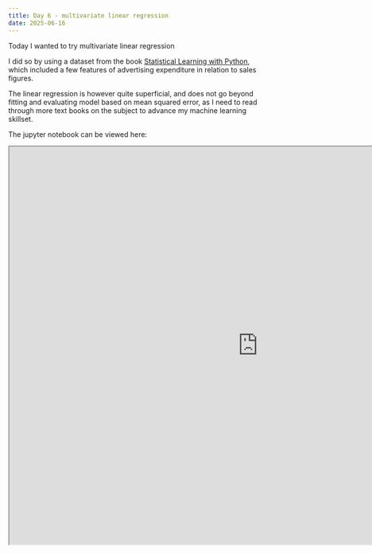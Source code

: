 ```yaml
---
title: Day 6 - multivariate linear regression
date: 2025-06-16
---
```


Today I wanted to try multivariate linear regression

I did so by using a dataset from the book [Statistical Learning with Python](https://www.statlearning.com/), which included a few features of advertising expenditure in relation to sales figures.

The linear regression is however quite superficial, and does not go beyond fitting and evaluating model based on mean squared error, as I need to read through more text books on the subject to advance my machine learning skillset.

The jupyter notebook can be viewed here:
<iframe 
width=1000px
height=800px
src="https://github.com/Lokopu/1000daysofcoding/blob/main/daily-projects/day6_20250616/day6_advertising.ipynb">
</iframe>


